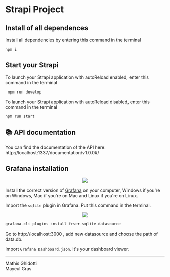 #  Strapi Project 



##  Install of all dependences

Install all dependencies by entering this command in the terminal

````bash
npm i
````

##  Start your Strapi


To launch your Strapi application with autoReload enabled, enter this command in the terminal

```bash
 npm run develop 
 ```

To launch your Strapi application with autoReload disabled, enter this command in the terminal

```bash
npm run start
```

## 📚 API documentation

You can find the documentation of the API here:
http://localhost:1337/documentation/v1.0.0#/

## Grafana installation
<p align=center>
  <a href="https://skillicons.dev">
    <img src="https://skillicons.dev/icons?i=grafana" />
  </a>
</p>

Install the correct version of [Grafana](https://grafana.com/docs/grafana/latest/setup-grafana/installation/) on your computer, Windows if you're on Windows, Mac if you're on Mac and Linux if you're on Linux. 

Import the `sqlite` plugin in Grafana.
Put this command in the terminal.
<p align=center>
  <a href="https://skillicons.dev">
    <img src="https://skillicons.dev/icons?i=sqlite" />
  </a>
</p> 

```bash
grafana-cli plugins install frser-sqlite-datasource
```

Go to http://localhost:3000 , add new datasource and choose the path of data.db. 

Import `Grafana Dashboard.json`.
It's your dashboard viewer.


-----
Mathis Ghidotti <br>
Mayeul Gras

